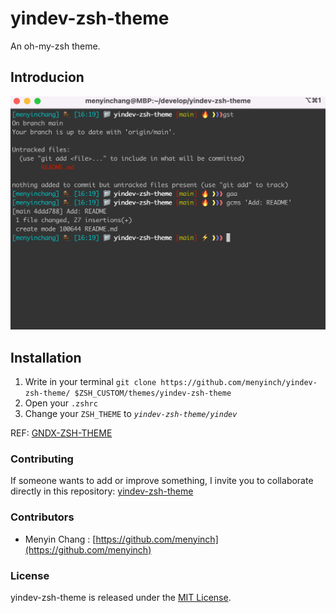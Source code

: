 # yindev-zsh-theme

An oh-my-zsh theme.

## Introducion

![yindev zsh theme](https://raw.githubusercontent.com/menyinch/yindev-zsh-theme/master/screenshot.png)

## Installation

1.  Write in your terminal `git clone https://github.com/menyinch/yindev-zsh-theme/ $ZSH_CUSTOM/themes/yindev-zsh-theme`
2.  Open your `.zshrc`
3.  Change your `ZSH_THEME` to _`yindev-zsh-theme/yindev`_

REF: [GNDX-ZSH-THEME](https://github.com/gndx/gndx-zsh-theme)

### Contributing

If someone wants to add or improve something, I invite you to collaborate directly in this repository: [yindev-zsh-theme](https://github.com/menyinch/yindev-zsh-theme)

### Contributors

- Menyin Chang : [https://github.com/menyinch](https://github.com/menyinch)

### License

yindev-zsh-theme is released under the [MIT License](https://opensource.org/licenses/MIT).
